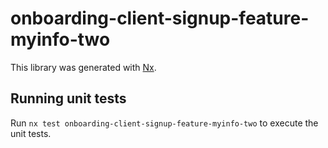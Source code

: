 # onboarding-client-signup-feature-myinfo-two

This library was generated with [Nx](https://nx.dev).

## Running unit tests

Run `nx test onboarding-client-signup-feature-myinfo-two` to execute the unit tests.
